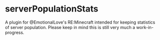 # serverPopulationStats
A plugin for @EmotionalLove's RE:Minecraft intended for keeping statistics of server population.
Please keep in mind this is still very much a work-in-progress.

